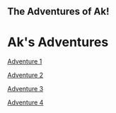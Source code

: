 ## The Adventures of Ak!

<h1>Ak's Adventures</h1>

<a href="adventure1/index.html" target="_blank">Adventure 1</a>


<a href="adventure2/index.html" target="_blank">Adventure 2</a>


<a href="adventure3/index.html" target="_blank">Adventure 3</a>

<a href="adventure4/index.html" target="_blank">Adventure 4</a>